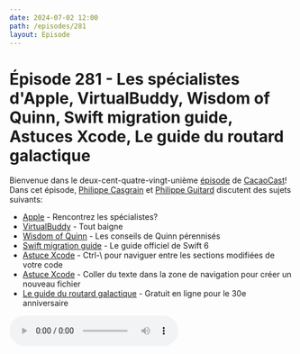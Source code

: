 ```yaml
---
date: 2024-07-02 12:00
path: /episodes/281
layout: Episode
---
```

# Épisode 281 - Les spécialistes d'Apple, VirtualBuddy, Wisdom of Quinn, Swift migration guide, Astuces Xcode, Le guide du routard galactique
<p>Bienvenue dans le deux-cent-quatre-vingt-uni&egrave;me&nbsp;<a href="https://archive.org/download/cacaocast/cacaocast_281.mp3" title="CacaoCast Episode 281">épisode</a> de <a href="https://mastodon.world/@cacaocast" title="CacaoCast sur Mastodon.world">CacaoCast</a>! Dans cet épisode, <a href="https://mastodon.social/@philippec" title="Philippe Casgrain sur Mastodon.social">Philippe Casgrain</a> et <a href="https://mastodon.social/@philippeguitard" title="Philippe Guitard sur Mastodon.social">Philippe Guitard</a> discutent des sujets suivants:</p>
<ul>
<li><a href="https://developer.apple.com/events/view/upcoming-events?search=Explore%20the%20biggest%20updates%20from%20WWDC24&" title="Apple">Apple</a> - Rencontrez les spécialistes?</li>
<li><a href="https://m.objc.io/@chris/112631343823687903" title="VirtualBuddy">VirtualBuddy</a> - Tout baigne</li>
<li><a href="https://github.com/macshome/The-Wisdom-of-Quinn" title="Wisdom of Quinn">Wisdom of Quinn</a> - Les conseils de Quinn pérennisés</li>
<li><a href="https://github.com/apple/swift-migration-guide" title="Swift migration guide">Swift migration guide</a> - Le guide officiel de Swift 6</li>
<li><a href="https://mastodon.social/@bwebster/112487142001164904" title="Astuce Xcode">Astuce Xcode</a> - Ctrl-\ pour naviguer entre les sections modifiées de votre code</li>
<li><a href="https://mastodon.social/@simsaens/112671815166800552" title="Astuce Xcode">Astuce Xcode</a> - Coller du texte dans la zone de navigation pour créer un nouveau fichier</li>
<li><a href="https://www.bbc.co.uk/programmes/articles/1g84m0sXpnNCv84GpN2PLZG/the-game-30th-anniversary-edition" title="Le guide du routard galactique">Le guide du routard galactique</a> - Gratuit en ligne pour le 30e anniversaire</li>
</ul>
<p><audio controls><source src="https://archive.org/download/cacaocast/cacaocast_281.mp3" type="audio/mpeg"><source src="https://archive.org/download/cacaocast/cacaocast_281.mp3" type="audio/mp4">Votre navigateur ne supporte pas l'élément audio / Your browser does not support the audio element.</audio></p>
